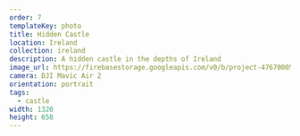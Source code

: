 ```yaml
---
order: 7
templateKey: photo
title: Hidden Castle
location: Ireland
collection: ireland
description: A hidden castle in the depths of Ireland
image_url: https://firebasestorage.googleapis.com/v0/b/project-4767000521921178323.appspot.com/o/photography%2FCoolbawnCastle.jpg?alt=media&token=b4929927-a20d-4e28-b4d6-ba9b6bc5607f
camera: DJI Mavic Air 2
orientation: portrait
tags:
  - castle
width: 1320
height: 658
---
```


